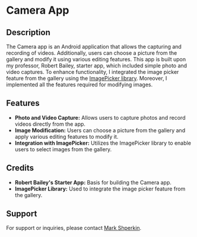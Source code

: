 <!DOCTYPE html>
<html lang="en">
<head>
  <meta charset="UTF-8">
  <meta name="viewport" content="width=device-width, initial-scale=1.0">
</head>
<body>

  <h1>Camera App</h1>

  <h2>Description</h2>
  <p>The Camera app is an Android application that allows the capturing and recording of videos. Additionally, users can choose a picture from the gallery and modify it using various editing features. This app is built upon my professor, Robert Bailey, starter app, which included simple photo and video captures. To enhance functionality, I integrated the image picker feature from the gallery using the <a href="https://github.com/Dhaval2404/ImagePicker">ImagePicker library</a>. Moreover, I implemented all the features required for modifying images.</p>

  <h2>Features</h2>
  <ul>
    <li><strong>Photo and Video Capture:</strong> Allows users to capture photos and record videos directly from the app.</li>
    <li><strong>Image Modification:</strong> Users can choose a picture from the gallery and apply various editing features to modify it.</li>
    <li><strong>Integration with ImagePicker:</strong> Utilizes the ImagePicker library to enable users to select images from the gallery.</li>
  </ul>

  <h2>Credits</h2>
  <ul>
    <li><strong>Robert Bailey's Starter App:</strong> Basis for building the Camera app.</li>
    <li><strong>ImagePicker Library:</strong> Used to integrate the image picker feature from the gallery.</li>
  </ul>


  <h2>Support</h2>
  <p>For support or inquiries, please contact <a href="mailto:markshperkin1@gmail.com">Mark Shperkin</a>.</p>

</body>
</html>
